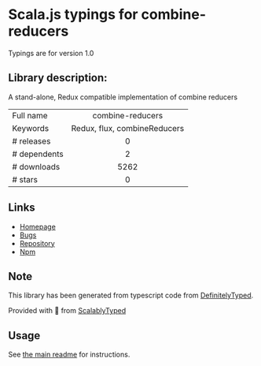
# Scala.js typings for combine-reducers

Typings are for version 1.0

## Library description:
A stand-alone, Redux compatible implementation of combine reducers

|                    |                 |
| ------------------ | :-------------: |
| Full name          | combine-reducers |
| Keywords           | Redux, flux, combineReducers |
| # releases         | 0 |
| # dependents       | 2 |
| # downloads        | 5262 |
| # stars            | 0 |

## Links
- [Homepage](https://github.com/wesleytodd/combine-reducers#readme)
- [Bugs](https://github.com/wesleytodd/combine-reducers/issues)
- [Repository](https://github.com/wesleytodd/combine-reducers)
- [Npm](https://www.npmjs.com/package/combine-reducers)
    


## Note
This library has been generated from typescript code from [DefinitelyTyped](https://definitelytyped.org).

Provided with :purple_heart: from [ScalablyTyped](https://github.com/oyvindberg/ScalablyTyped)

## Usage
See [the main readme](../../readme.md) for instructions.


